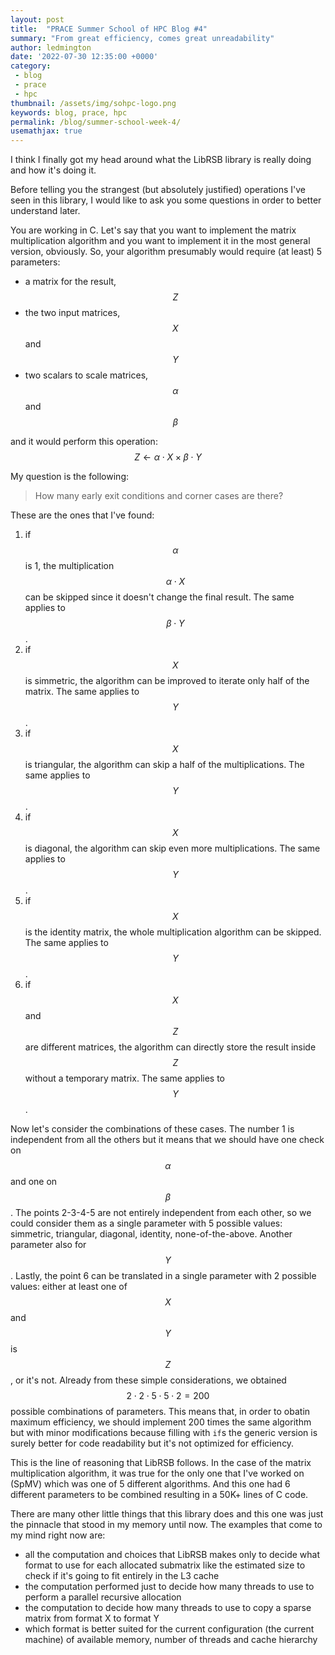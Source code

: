 ```yaml
---
layout: post
title:  "PRACE Summer School of HPC Blog #4"
summary: "From great efficiency, comes great unreadability"
author: ledmington
date: '2022-07-30 12:35:00 +0000'
category:
 - blog
 - prace
 - hpc
thumbnail: /assets/img/sohpc-logo.png
keywords: blog, prace, hpc
permalink: /blog/summer-school-week-4/
usemathjax: true
---
```


I think I finally got my head around what the LibRSB library is really doing and how it's doing it.

Before telling you the strangest (but absolutely justified) operations I've seen in this library, I would like to ask you some questions in order to better understand later.

You are working in C. Let's say that you want to implement the matrix multiplication algorithm and you want to implement it in the most general version, obviously. So, your algorithm presumably would require (at least) 5 parameters:
 - a matrix for the result, $$Z$$
 - the two input matrices, $$X$$ and $$Y$$
 - two scalars to scale matrices, $$\alpha$$ and $$\beta$$

and it would perform this operation:
$$Z \leftarrow \alpha \cdot X \times \beta \cdot Y$$

My question is the following:
> How many early exit conditions and corner cases are there?

These are the ones that I've found:
 1. if $$\alpha$$ is 1, the multiplication $$\alpha \cdot X$$ can be skipped since it doesn't change the final result. The same applies to $$\beta \cdot Y$$.
 1. if $$X$$ is simmetric, the algorithm can be improved to iterate only half of the matrix. The same applies to $$Y$$.
 1. if $$X$$ is triangular, the algorithm can skip a half of the multiplications. The same applies to $$Y$$.
 1. if $$X$$ is diagonal, the algorithm can skip even more multiplications. The same applies to $$Y$$.
 1. if $$X$$ is the identity matrix, the whole multiplication algorithm can be skipped. The same applies to $$Y$$.
 1. if $$X$$ and $$Z$$ are different matrices, the algorithm can directly store the result inside $$Z$$ without a temporary matrix. The same applies to $$Y$$.

Now let's consider the combinations of these cases. The number 1 is independent from all the others but it means that we should have one check on $$\alpha$$ and one on $$\beta$$. The points 2-3-4-5 are not entirely independent from each other, so we could consider them as a single parameter with 5 possible values: simmetric, triangular, diagonal, identity, none-of-the-above. Another parameter also for $$Y$$. Lastly, the point 6 can be translated in a single parameter with 2 possible values: either at least one of $$X$$ and $$Y$$ is $$Z$$, or it's not. Already from these simple considerations, we obtained $$2 \cdot 2 \cdot 5 \cdot 5 \cdot 2 = 200$$ possible combinations of parameters. This means that, in order to obatin maximum efficiency, we should implement 200 times the same algorithm but with minor modifications because filling with `if`s the generic version is surely better for code readability but it's not optimized for efficiency.

This is the line of reasoning that LibRSB follows. In the case of the matrix multiplication algorithm, it was true for the only one that I've worked on (SpMV) which was one of 5 different algorithms. And this one had 6 different parameters to be combined resulting in a 50K+ lines of C code.

There are many other little things that this library does and this one was just the pinnacle that stood in my memory until now. The examples that come to my mind right now are:
- all the computation and choices that LibRSB makes only to decide what format to use for each allocated submatrix like the estimated size to check if it's going to fit entirely in the L3 cache
- the computation performed just to decide how many threads to use to perform a parallel recursive allocation
- the computation to decide how many threads to use to copy a sparse matrix from format X to format Y
- which format is better suited for the current configuration (the current machine) of available memory, number of threads and cache hierarchy